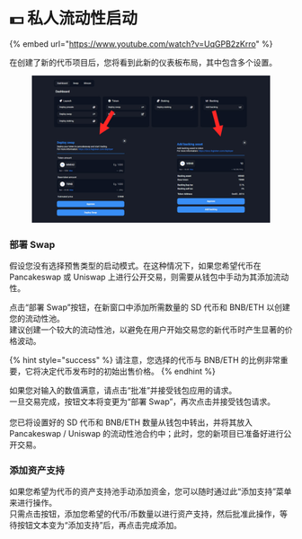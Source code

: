 # 💵 私人流动性启动

{% embed url="https://www.youtube.com/watch?v=UqGPB2zKrro" %}

在创建了新的代币项目后，您将看到此新的仪表板布局，其中包含多个设置。

<figure><img src="../../.gitbook/assets/deploy swap and add backing.jpg" alt=""><figcaption></figcaption></figure>

### **部署 Swap**

假设您没有选择预售类型的启动模式。在这种情况下，如果您希望代币在 Pancakeswap 或 Uniswap 上进行公开交易，则需要从钱包中手动为其添加流动性。

点击“部署 Swap”按钮，在新窗口中添加所需数量的 SD 代币和 BNB/ETH 以创建您的流动性池。 \
建议创建一个较大的流动性池，以避免在用户开始交易您的新代币时产生显著的价格波动。

{% hint style="success" %}
请注意，您选择的代币与 BNB/ETH 的比例非常重要，它将决定代币发布时的初始出售价格。
{% endhint %}

如果您对输入的数值满意，请点击“批准”并接受钱包应用的请求。\
一旦交易完成，按钮文本将变更为“部署 Swap”，再次点击并接受钱包请求。\
\
您已将设置好的 SD 代币和 BNB/ETH 数量从钱包中转出，并将其放入 Pancakeswap / Uniswap 的流动性池合约中；此时，您的新项目已准备好进行公开交易。

### 添加资产支持

如果您希望为代币的资产支持池手动添加资金，您可以随时通过此“添加支持”菜单来进行操作。\
只需点击按钮，添加您希望的代币/币数量以进行资产支持，然后批准此操作，等待按钮文本变为“添加支持”后，再点击完成添加。
